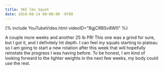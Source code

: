 ```yaml
---
title: 365 lbs Squat
date: 2019-09-14 00:00:00 -0700
---
```


{% include YouTubeVideo.html videoID="BgjCRBSv8W0" %}

A couple more weeks and another 25 lb PR! This one was a grind for sure, but I got it, and I definitely hit depth. I can feel my squats starting to plateau so I am going to start a new rotation after this week that will hopefully reinstate the progress I was having before. To be honest, I am kind of looking forward to the lighter weights in the next few weeks, my body could use the rest.
